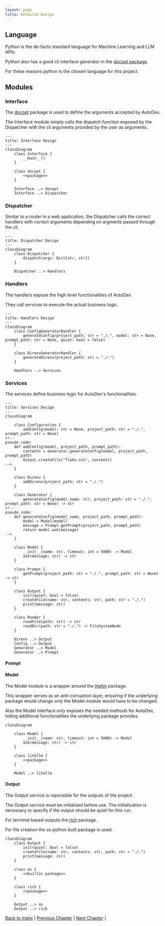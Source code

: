 ```yaml
---
layout: page
title: Detailed Design
---
```


## Language

Python is the de-facto standard language for Machine Learning and LLM APIs.

Python also has a good cli interface generator in the [docopt package](https://github.com/jazzband/docopt-ng).

For these reasons python is the chosen language for this project.

## Modules

### Interface

The [docopt](https://github.com/jazzband/docopt-ng) package is used to define the arguments accepted by AutoDev.

The Interface module simply calls the dispatch function exposed by the Dispatcher with the cli arguments provided by the user as arguments.

```mermaid
---
title: Interface Design
---
classDiagram
    class Interface {
        __main__()
    }

    class docopt {
        <<package>>
    }

    Interface ..> docopt
    Interface ..> Dispatcher
```

### Dispatcher

Similar to a router in a web application, the Dispatcher calls the correct handlers with correct arguments depending on argments passed through the cli.

```mermaid
---
title: Dispatcher Design
---
classDiagram
    class Dispatcher {
        dispatch(args: Dict[str, str])
    }

    Dispatcher ..> Handlers
```

### Handlers

The handlers expose the high level functionalities of AutoDev.

They call services to execute the actual business logic.

```mermaid
---
title: Handlers Design
---
classDiagram
    class ConfigGeneratorHandler {
        generateConfig(project_path: str = "./.", model: str = None, prompt_path: str = None, quiet: bool = false)
    }

    class DirenvGeneratorHandler {
        generateDirenv(project_path: str = "./.")
    }

    Handlers ..> Services
```

### Services

The services define business logic for AutoDev's functionalities.

```mermaid
---
title: Services Design
---
classDiagram

    class Configuration {
        addConfig(model: str = None, project_path: str = "./.", prompt_path: str = None) 
<!-- 
pseudo code: 
    def addConfig(model, project_path, prompt_path):
        contents = Generator.generateConfig(model, project_path, prompt_path)
        Output.createFile("flake.nix", contents)
-->
    }

    class Direnv {
        addDirenv(project_path: str = "./.")
    }

    class Generator {
        generateConfig(model_name: str, project_path: str = "./.", prompt_path: str = None) -> str
<!-- 
pseudo code: 
    def generateConfig(model_name, project_path, prompt_path):
        model = Model(model)
        message = Prompt.getPrompt(project_path, prompt_path)
        return model.ask(message)
-->
    }

    class Model {
        __init__(name: str, timeout: int = 5000) -> Model
        ask(message: str) -> str
    }

    class Prompt {
        getPrompt(project_path: str = "./.", prompt_path: str = None) -> str
    }

    class Output {
        init(quiet: bool = false)
        createFile(name: str, contents: str, path: str = "./.")
        print(message: str)
    }

    class Reader {
        readFile(path: str) -> str
        readDir(path: str = "./.") -> FileSystemNode
    }

    Direnv ..> Output
    Config ..> Output
    Generator ..> Model
    Generator ..> Prompt
```

#### Prompt

<!-- TODO add how custom prompt parsing works -->

#### Model

The Model module is a wrapper around the [litellm](https://github.com/BerriAI/litellm) package.

This wrapper serves as an anti-corruption layer, ensuring if the underlying package would change only the Model module would have to be changed.

Also the Model interface only exposes the needed methods for AutoDev, hiding additional functionalities the underlying package provides.

```mermaid
classDiagram

    class Model {
        __init__(name: str, timeout: int = 5000) -> Model
        ask(message: str) -> str
    }

    class litellm {
        <<package>>
    }

    Model ..> litellm
```

#### Output

The Output service is reponsible for the outputs of the project.

The Output service must be initialized before use. The initialization is necessary to specify if the output should be quiet for this run.

For terminal based outputs the [rich](https://github.com/Textualize/rich) package.

For file creation the os python built package is used.

```mermaid
classDiagram
    class Output {
        init(quiet: bool = false)
        createFile(name: str, contents: str, path: str = "./.")
        print(message: str)
    }

    class os {
        <<builtin package>>
    }

    class rich {
        <<package>>
    }

    Output ..> os
    Output ..> rich
```

[Back to index](./index.md) |
[Previous Chapter](./architectural-design.md) |
[Next Chapter](./implementation.md) |

